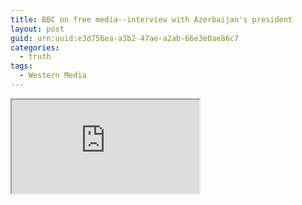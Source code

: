 ```yaml
---
title: BBC on free media--interview with Azerbaijan's president
layout: post
guid: urn:uuid:e3d756ea-a3b2-47ae-a2ab-66e3e0ae86c7
categories:
  - truth
tags:
  - Western Media 
---
```





<iframe allowfullscreen="allowfullscreen" src="https://drive.google.com/drive/folders/1dGNxEqhv_BzAZUMVk-BMGwRKV1NBifKp/preview" ></iframe>

